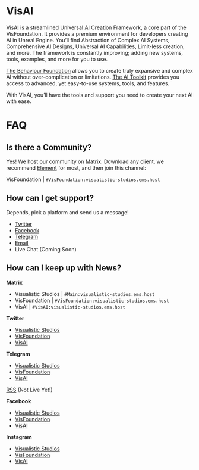 # VisAI

[VisAI](https://www.ai.vis-foundation.com) is a streamlined Universal AI Creation Framework, a core part of the VisFoundation. It provides a premium environment for developers creating AI in Unreal Engine. You’ll find Abstraction of Complex AI Systems, Comprehensive AI Designs, Universal AI Capabilities, Limit-less creation, and more. The framework is constantly improving; adding new systems, tools, examples, and more for you to use.

[The Behaviour Foundation](https://ai.vis-foundation.com/docs/the-behaviour-foundation) allows you to create truly expansive and complex AI without over-complication or limitations. [The AI Toolkit](https://ai.vis-foundation.com/docs/ai-toolkit) provides you access to advanced, yet easy-to-use systems, tools, and features. 

With VisAI, you’ll have the tools and support you need to create your next AI with ease.
# FAQ 
## Is there a Community?

Yes! We host our community on [Matrix](https://matrix.org/). Download any client, we recommend [Element](https://element.io) for most, and then join this channel:

VisFoundation | `#VisFoundation:visualistic-studios.ems.host`

## How can I get support? 

Depends, pick a platform and send us a message!

- [Twitter](https://www.twitter.com/VisAI_Official)
- [Facebook](https://www.facebook.com/VisualisticAI)
- [Telegram](https://t.me/VisFoundation_bot)
- [Email](mailto:support@visfoundation.net)
- Live Chat (Coming Soon)

## How can I keep up with News?

**Matrix**
- Visualistic Studios | `#Main:visualistic-studios.ems.host`
- VisFoundation | `#VisFoundation:visualistic-studios.ems.host`
- VisAI | `#VisAI:visualistic-studios.ems.host`

**Twitter**
- [Visualistic Studios](https://www.twitter.com/VisStudios)
- [VisFoundation](https://twitter.com/VisFoundation_)
- [VisAI](https://twitter.com/VisAI_Official)



**Telegram**

- [Visualistic Studios](https://t.me/VisualisticStudios)
- [VisFoundation](https://t.me/VisFoundation)
- [VisAI](https://t.me/VisAI_Official)

[RSS]() (Not Live Yet!)

**Facebook**
- [Visualistic Studios](https://www.facebook.com/VisualisticStudios)
- [VisFoundation](https://www.facebook.com/VisFoundation.Official)
- [VisAI](https://www.facebook.com/VisAI.Official)

**Instagram**
- [Visualistic Studios](https://www.instagram.com/visualistic.studios)
- [VisFoundation](https://www.instagram.com/vis.foundation)
- [VisAI](https://www.instagram.com/visai.official)

